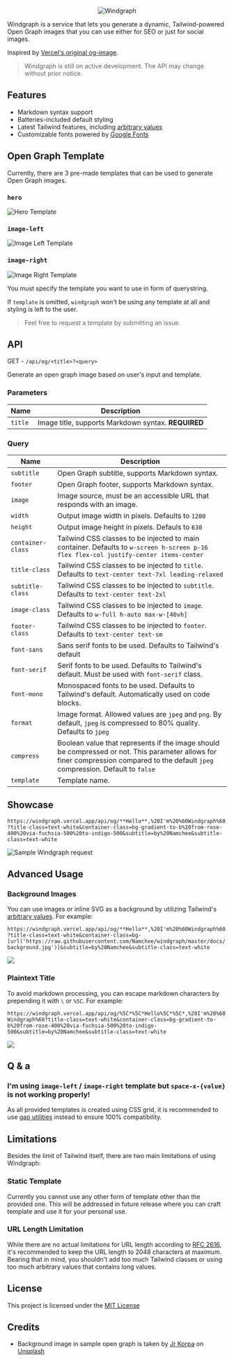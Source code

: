 <p align="center">
  <img src="./docs/banner.jpeg" title="Windgraph" alt="Windgraph" />
</p>

Windgraph is a service that lets you generate a dynamic, Tailwind-powered Open Graph images that you can use either for SEO or just for social images.

Inspired by [Vercel's original og-image](https://github.com/vercel/og-image).

> Windgraph is still on active development. The API may change without prior notice.

## Features

- Markdown syntax support
- Batteries-included default styling
- Latest Tailwind features, including [arbitrary values](https://tailwindcss.com/docs/adding-custom-styles#using-arbitrary-values)
- Customizable fonts powered by [Google Fonts](https://fonts.google.com/)

## Open Graph Template

Currently, there are 3 pre-made templates that can be used to generate Open Graph images. 

### `hero`

![Hero Template](./docs/hero.png)

### `image-left`

![Image Left Template](./docs/image-left.png)

### `image-right`

![Image Right Template](./docs/image-Right.png)

You must specify the template you want to use in form of querystring.

If `template` is omitted, `windgraph` won't be using any template at all and styling is left to the user.

> Feel free to request a template by submitting an issue.

## API

GET - `/api/og/<title>?<query>`

Generate an open graph image based on user's input and template.

### Parameters

Name | Description
---- | -----------
`title` | Image title, supports Markdown syntax. **REQUIRED**

### Query

Name | Description
---- | -----------
`subtitle` | Open Graph subtitle, supports Markdown syntax.
`footer` | Open Graph footer, supports Markdown syntax.
`image` | Image source, must be an accessible URL that responds with an image.
`width` | Output image width in pixels. Defaults to `1200`
`height` | Output image height in pixels. Defauls to `630`
`container-class` | Tailwind CSS classes to be injected to main container. Defaults to `w-screen h-screen p-16 flex flex-col justify-center items-center`
`title-class` | Tailwind CSS classes to be injected to `title`. Defaults to `text-center text-7xl leading-relaxed`
`subtitle-class` | Tailwind CSS classes to be injected to `subtitle`. Defaults to `text-center text-2xl`
`image-class` | Tailwind CSS classes to be injected to `image`. Defaults to `w-full h-auto max-w-[40vh]`
`footer-class` | Tailwind CSS classes to be injected to `footer`. Defaults to `text-center text-sm`
`font-sans` | Sans serif fonts to be used. Defaults to Tailwind's default
`font-serif` | Serif fonts to be used. Defaults to Tailwind's default. Must be used with `font-serif` class.
`font-mono` | Monospaced fonts to be used. Defaults to Tailwind's default. Automatically used on code blocks.
`format` | Image format. Allowed values are `jpeg` and `png`. By default, `jpeg` is compressed to 80% quality. Defaults to `jpeg`
`compress` | Boolean value that represents if the image should be compressed or not. This parameter allows for finer compression compared to the default `jpeg` compression. Default to `false`
`template` | Template name. 

## Showcase

`https://windgraph.vercel.app/api/og/**Hello**,%20I'm%20%60Windgraph%60?title-class=text-white&container-class=bg-gradient-to-b%20from-rose-400%20via-fuchsia-500%20to-indigo-500&subtitle=by%20Namchee&subtitle-class=text-white`

<img src="https://windgraph.vercel.app/api/og/**Hello**,%20I'm%20%60Windgraph%60?title-class=text-white&container-class=bg-gradient-to-b%20from-rose-400%20via-fuchsia-500%20to-indigo-500&subtitle=by%20Namchee&subtitle-class=text-white" title="Sample Windgraph request" />

## Advanced Usage

### Background Images 

You can use images or inline SVG as a background by utilizing Tailwind's [arbitrary values](https://v2.tailwindcss.com/docs/just-in-time-mode#arbitrary-value-support). For example: 

`https://windgraph.vercel.app/api/og/**Hello**,%20I'm%20%60Windgraph%60?title-class=text-white&container-class=bg-[url('https://raw.githubusercontent.com/Namchee/windgraph/master/docs/background.jpg')]&subtitle=by%20Namchee&subtitle-class=text-white`

<img src="https://windgraph.vercel.app/api/og/**Hello**,%20I'm%20%60Windgraph%60?title-class=text-white&container-class=bg-[url(%27https://raw.githubusercontent.com/Namchee/windgraph/master/docs/background.jpg%27)]%20bg-cover%20bg-fixed&subtitle=by%20Namchee&subtitle-class=text-white" />

### Plaintext Title

To avoid markdown processing, you can escape markdown characters by prepending it with `\` or `%5C`. For example:

`https://windgraph.vercel.app/api/og/%5C*%5C*Hello%5C*%5C*,%20I'm%20%60Windgraph%60?title-class=text-white&container-class=bg-gradient-to-b%20from-rose-400%20via-fuchsia-500%20to-indigo-500&subtitle=by%20Namchee&subtitle-class=text-white`

<img src="https://windgraph.vercel.app/api/og/%5C*%5C*Hello%5C*%5C*,%20I'm%20%60Windgraph%60?title-class=text-white&container-class=bg-gradient-to-b%20from-rose-400%20via-fuchsia-500%20to-indigo-500&subtitle=by%20Namchee&subtitle-class=text-white" />

## Q & a

### I'm using `image-left` / `image-right` template but `space-x-{value}` is not working properly!

As all provided templates is created using CSS grid, it is recommended to use [gap utilities](https://tailwindcss.com/docs/gap) instead to ensure 100% compatibility.

## Limitations

Besides the limit of Tailwind itself, there are two main limitations of using Windgraph:

### Static Template

Currently you cannot use any other form of template other than the provided one. This will be addressed in future release where you can craft template and use it for your personal use.

### URL Length Limitation

While there are no actual limitations for URL length according to [RFC 2616](http://www.faqs.org/rfcs/rfc2616.html), it's recommended to keep the URL length to 2048 characters at maximum. Bearing that in mind, you shouldn't add too much Tailwind classes or using too much arbitrary values that contains long values.

## License

This project is licensed under the [MIT License](./LICENSE)

## Credits

- Background image in sample open graph is taken by <a href="https://unsplash.com/@jrkorpa?utm_source=unsplash&utm_medium=referral&utm_content=creditCopyText">Jr Korpa</a> on <a href="https://unsplash.com/s/photos/neon?utm_source=unsplash&utm_medium=referral&utm_content=creditCopyText">Unsplash</a>
  
